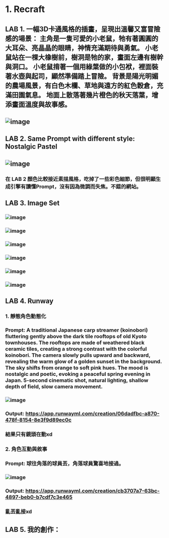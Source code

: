 # 1. Recraft

## LAB 1. 一幅3D卡通風格的插畫，呈現出溫馨又富冒險感的場景： 主角是一隻可愛的小老鼠，牠有著圓圓的大耳朵、亮晶晶的眼睛，神情充滿期待與勇氣。 小老鼠站在一棵大橡樹前，樹洞是牠的家，畫面左邊有樹幹與洞口。 小老鼠揹著一個用綠葉做的小包袱，裡面裝著水壺與起司，顯然準備踏上冒險。 背景是陽光明媚的農場風景，有白色木欄、草地與遠方的紅色穀倉，充滿田園氣息。 地面上散落著幾片橙色的秋天落葉，增添畫面溫度與故事感。

## ![image](https://github.com/user-attachments/assets/5061684d-da4d-4055-8238-c7d25dc24d30)


## LAB 2. Same Prompt with different style: Nostalgic Pastel

## ![image](https://github.com/user-attachments/assets/692138fd-e132-4296-a202-439f6af7c256)

### 在 LAB 2 顏色比較接近素描風格，吃掉了一些彩色細節，但很明顯生成引擎有讀懂Prompt，沒有因為微調而失焦。不錯的網站。

## LAB 3. Image Set

### ![image](https://github.com/user-attachments/assets/5d225973-62b7-4c8d-ab61-2aeb3652ba16)
### ![image](https://github.com/user-attachments/assets/994de41e-80c5-4d2c-ad2d-b99815cc919c)
### ![image](https://github.com/user-attachments/assets/1fd1f403-fce5-4ce0-bb82-74f7800a996f)
### ![image](https://github.com/user-attachments/assets/383328af-2421-469e-825d-20f72a9e3eb1)
### ![image](https://github.com/user-attachments/assets/0f299498-7d8f-451d-94a2-38137722196b)
### ![image](https://github.com/user-attachments/assets/f13f5df4-0cf1-4896-969c-245d7e8a8831)

## LAB 4. Runway

### 1. 靜態角色動態化
### Prompt: A traditional Japanese carp streamer (koinobori) fluttering gently above the dark tile rooftops of old Kyoto townhouses. The rooftops are made of weathered black ceramic tiles, creating a strong contrast with the colorful koinobori. The camera slowly pulls upward and backward, revealing the warm glow of a golden sunset in the background. The sky shifts from orange to soft pink hues. The mood is nostalgic and poetic, evoking a peaceful spring evening in Japan. 5-second cinematic shot, natural lighting, shallow depth of field, slow camera movement.
### ![image](https://github.com/user-attachments/assets/0da9f132-ceba-47af-9671-601023c8aa93)

### Output: https://app.runwayml.com/creation/06dadfbc-a870-478f-8154-8e3f9d89ec0c
### 結果只有鏡頭在動xd

### 2. 角色互動與敘事
### Prompt: 球往角落的球員丟，角落球員驚喜地接過。

### ![image](https://github.com/user-attachments/assets/301c23b0-b3fb-44a1-a48a-24c72bb1dcab)

### Output: https://app.runwayml.com/creation/cb3707a7-63bc-4897-beb0-b7cdf7c3e465
### 亂丟亂接xd


## LAB 5. 我的創作：






